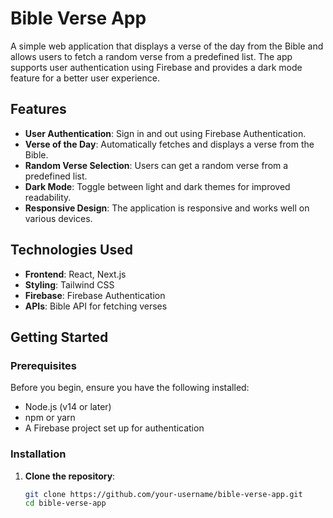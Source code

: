 # Bible Verse App

A simple web application that displays a verse of the day from the Bible and allows users to fetch a random verse from a predefined list. The app supports user authentication using Firebase and provides a dark mode feature for a better user experience.

## Features

- **User Authentication**: Sign in and out using Firebase Authentication.
- **Verse of the Day**: Automatically fetches and displays a verse from the Bible.
- **Random Verse Selection**: Users can get a random verse from a predefined list.
- **Dark Mode**: Toggle between light and dark themes for improved readability.
- **Responsive Design**: The application is responsive and works well on various devices.

## Technologies Used

- **Frontend**: React, Next.js
- **Styling**: Tailwind CSS
- **Firebase**: Firebase Authentication
- **APIs**: Bible API for fetching verses

## Getting Started

### Prerequisites

Before you begin, ensure you have the following installed:

- Node.js (v14 or later)
- npm or yarn
- A Firebase project set up for authentication

### Installation

1. **Clone the repository**:
   ```bash
   git clone https://github.com/your-username/bible-verse-app.git
   cd bible-verse-app
